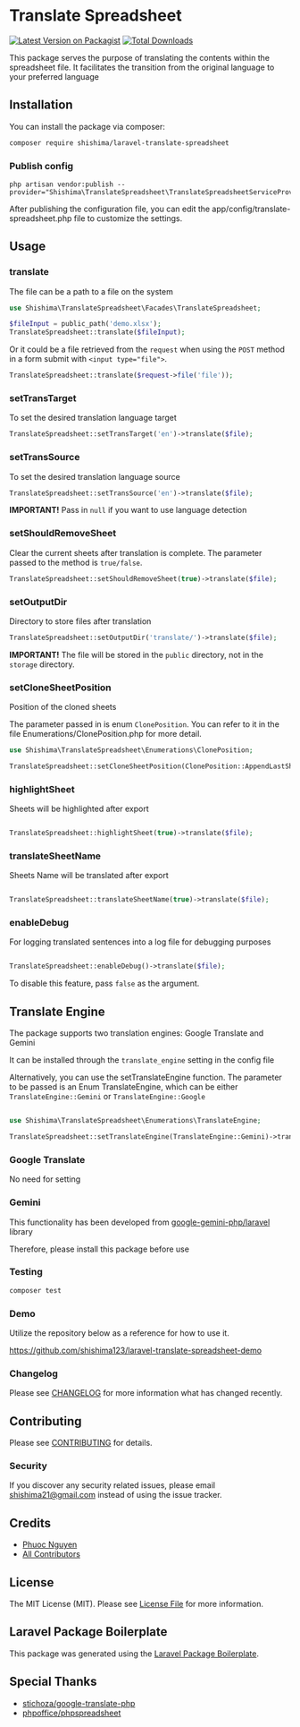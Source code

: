 # Translate Spreadsheet

[![Latest Version on Packagist](https://img.shields.io/packagist/v/shishima/laravel-translate-spreadsheet.svg?style=flat-square)](https://packagist.org/packages/shishima/laravel-translate-spreadsheet)
[![Total Downloads](https://img.shields.io/packagist/dt/shishima/laravel-translate-spreadsheet.svg?style=flat-square)](https://packagist.org/packages/shishima/laravel-translate-spreadsheet)

This package serves the purpose of translating the contents within the spreadsheet file. It facilitates the transition from the original language to your preferred language

## Installation

You can install the package via composer:

```bash
composer require shishima/laravel-translate-spreadsheet
```

### Publish config

    php artisan vendor:publish --provider="Shishima\TranslateSpreadsheet\TranslateSpreadsheetServiceProvider"

After publishing the configuration file, you can edit the app/config/translate-spreadsheet.php file to customize the settings.

## Usage
### translate
The file can be a path to a file on the system
```php
use Shishima\TranslateSpreadsheet\Facades\TranslateSpreadsheet;

$fileInput = public_path('demo.xlsx');
TranslateSpreadsheet::translate($fileInput);
```
Or it could be a file retrieved from the `request` when using the `POST` method in a form submit
with `<input type="file">`.

```php
TranslateSpreadsheet::translate($request->file('file'));
```
### setTransTarget
To set the desired translation language target

```php
TranslateSpreadsheet::setTransTarget('en')->translate($file);
```

### setTransSource
To set the desired translation language source

```php
TranslateSpreadsheet::setTransSource('en')->translate($file);
```
__IMPORTANT!__ Pass in `null` if you want to use language detection


### setShouldRemoveSheet
Clear the current sheets after translation is complete. The parameter passed to the method is `true/false`.

```php
TranslateSpreadsheet::setShouldRemoveSheet(true)->translate($file);
```

### setOutputDir
Directory to store files after translation

```php
TranslateSpreadsheet::setOutputDir('translate/')->translate($file);
```
__IMPORTANT!__ The file will be stored in the `public` directory, not in the `storage` directory.

### setCloneSheetPosition
Position of the cloned sheets

The parameter passed in is enum `ClonePosition`. You can refer to it in the file Enumerations/ClonePosition.php for more detail.

```php
use Shishima\TranslateSpreadsheet\Enumerations\ClonePosition;

TranslateSpreadsheet::setCloneSheetPosition(ClonePosition::AppendLastSheet)->translate($file);
```

### highlightSheet
Sheets will be highlighted after export

```php

TranslateSpreadsheet::highlightSheet(true)->translate($file);
```

### translateSheetName
Sheets Name will be translated after export

```php

TranslateSpreadsheet::translateSheetName(true)->translate($file);
```

### enableDebug
For logging translated sentences into a log file for debugging purposes

```php

TranslateSpreadsheet::enableDebug()->translate($file);
```

To disable this feature, pass `false` as the argument.

## Translate Engine
The package supports two translation engines: Google Translate and Gemini

It can be installed through the `translate_engine` setting in the config file

Alternatively, you can use the setTranslateEngine function.
The parameter to be passed is an Enum TranslateEngine, which can be either `TranslateEngine::Gemini` or `TranslateEngine::Google`

```php

use Shishima\TranslateSpreadsheet\Enumerations\TranslateEngine;

TranslateSpreadsheet::setTranslateEngine(TranslateEngine::Gemini)->translate($file);
```

### Google Translate
No need for setting

### Gemini
This functionality has been developed from [google-gemini-php/laravel](https://github.com/google-gemini-php/laravel) library

Therefore, please install this package before use

### Testing

```bash
composer test
```

### Demo
Utilize the repository below as a reference for how to use it.

https://github.com/shishima123/laravel-translate-spreadsheet-demo

### Changelog

Please see [CHANGELOG](CHANGELOG.md) for more information what has changed recently.

## Contributing

Please see [CONTRIBUTING](CONTRIBUTING.md) for details.

### Security

If you discover any security related issues, please email shishima21@gmail.com instead of using the issue tracker.

## Credits

-   [Phuoc Nguyen](https://github.com/shishima)
-   [All Contributors](../../contributors)

## License

The MIT License (MIT). Please see [License File](LICENSE.md) for more information.

## Laravel Package Boilerplate

This package was generated using the [Laravel Package Boilerplate](https://laravelpackageboilerplate.com).

## Special Thanks
- [stichoza/google-translate-php](https://github.com/Stichoza/google-translate-php)
- [phpoffice/phpspreadsheet](https://github.com/PHPOffice/PhpSpreadsheet)
